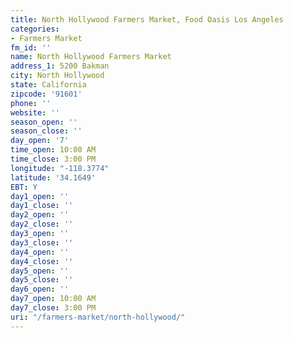 ```yaml
---
title: North Hollywood Farmers Market, Food Oasis Los Angeles
categories:
- Farmers Market
fm_id: ''
name: North Hollywood Farmers Market
address_1: 5200 Bakman
city: North Hollywood
state: California
zipcode: '91601'
phone: ''
website: ''
season_open: ''
season_close: ''
day_open: '7'
time_open: 10:00 AM
time_close: 3:00 PM
longitude: "-118.3774"
latitude: '34.1649'
EBT: Y
day1_open: ''
day1_close: ''
day2_open: ''
day2_close: ''
day3_open: ''
day3_close: ''
day4_open: ''
day4_close: ''
day5_open: ''
day5_close: ''
day6_open: ''
day7_open: 10:00 AM
day7_close: 3:00 PM
uri: "/farmers-market/north-hollywood/"
---
```


